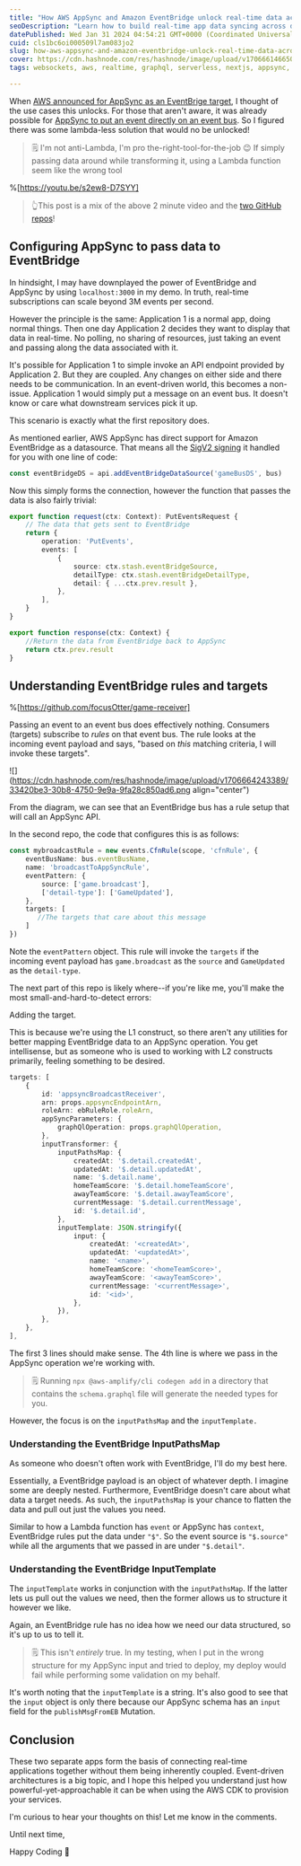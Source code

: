 ```yaml
---
title: "How AWS AppSync and Amazon EventBridge unlock real-time data across domains"
seoDescription: "Learn how to build real-time app data syncing across domains using AWS AppSync and EventBridge to enable live sports scores and notifications."
datePublished: Wed Jan 31 2024 04:54:21 GMT+0000 (Coordinated Universal Time)
cuid: cls1bc6oi000509l7am083jo2
slug: how-aws-appsync-and-amazon-eventbridge-unlock-real-time-data-across-domains
cover: https://cdn.hashnode.com/res/hashnode/image/upload/v1706661466500/76ca7826-d547-4ce6-b719-806ae7ce7c5d.png
tags: websockets, aws, realtime, graphql, serverless, nextjs, appsync, event-driven-architecture, focusotter

---
```


When [AWS announced for AppSync as an EventBrige target](https://aws.amazon.com/about-aws/whats-new/2024/01/amazon-eventbridge-appsync-target-buses/), I thought of the use cases this unlocks. For those that aren't aware, it was already possible for [AppSync to put an event directly on an event bus](https://aws.amazon.com/about-aws/whats-new/2023/04/aws-appsync-publishing-events-amazon-eventbridge/). So I figured there was some lambda-less solution that would no be unlocked!

> 🗒️ I'm not anti-Lambda, I'm pro the-right-tool-for-the-job 😉 If simply passing data around while transforming it, using a Lambda function seem like the wrong tool

%[https://youtu.be/s2ew8-D7SYY] 

> 👆This post is a mix of the above 2 minute video and the [two GitHub repos](https://github.com/focusOtter/game-brodcaster/blob/main/README.md)!

## Configuring AppSync to pass data to EventBridge

In hindsight, I may have downplayed the power of EventBridge and AppSync by using `localhost:3000` in my demo. In truth, real-time subscriptions can scale beyond 3M events per second.

However the principle is the same: Application 1 is a normal app, doing normal things. Then one day Application 2 decides they want to display that data in real-time. No polling, no sharing of resources, just taking an event and passing along the data associated with it.

It's possible for Application 1 to simple invoke an API endpoint provided by Application 2. But they are coupled. Any changes on either side and there needs to be communication. In an event-driven world, this becomes a non-issue. Application 1 would simply put a message on an event bus. It doesn't know or care what downstream services pick it up.

This scenario is exactly what the first repository does.

As mentioned earlier, AWS AppSync has direct support for Amazon EventBridge as a datasource. That means all the [SigV2 signing](https://blog.focusotter.com/how-to-invoke-appsync-from-a-lambda-function#heading-how-to-allow-lambda-to-sign-with-sigv4) it handled for you with one line of code:

```typescript
const eventBridgeDS = api.addEventBridgeDataSource('gameBusDS', bus)
```

Now this simply forms the connection, however the function that passes the data is also fairly trivial:

```typescript
export function request(ctx: Context): PutEventsRequest {
	// The data that gets sent to EventBridge
	return {
		operation: 'PutEvents',
		events: [
			{
				source: ctx.stash.eventBridgeSource,
				detailType: ctx.stash.eventBridgeDetailType,
				detail: { ...ctx.prev.result },
			},
		],
	}
}

export function response(ctx: Context) {
	//Return the data from EventBridge back to AppSync
	return ctx.prev.result
}
```

## Understanding EventBridge rules and targets

%[https://github.com/focusOtter/game-receiver] 

Passing an event to an event bus does effectively nothing. Consumers (targets) subscribe to *rules* on that event bus. The rule looks at the incoming event payload and says, "based on *this* matching criteria, I will invoke these targets".

![](https://cdn.hashnode.com/res/hashnode/image/upload/v1706664243389/33420be3-30b8-4750-9e9a-9fa28c850ad6.png align="center")

From the diagram, we can see that an EventBridge bus has a rule setup that will call an AppSync API.

In the second repo, the code that configures this is as follows:

```typescript
const mybroadcastRule = new events.CfnRule(scope, 'cfnRule', {
	eventBusName: bus.eventBusName,
	name: 'broadcastToAppSyncRule',
	eventPattern: {
		source: ['game.broadcast'],
		['detail-type']: ['GameUpdated'],
	},
	targets: [
       //The targets that care about this message
    ]
})
```

Note the `eventPattern` object. This rule will invoke the `targets` if the incoming event payload has `game.broadcast` as the `source` and `GameUpdated` as the `detail-type`.

The next part of this repo is likely where--if you're like me, you'll make the most small-and-hard-to-detect errors:

Adding the target.

This is because we're using the L1 construct, so there aren't any utilities for better mapping EventBridge data to an AppSync operation. You get intellisense, but as someone who is used to working with L2 constructs primarily, feeling something to be desired.

```typescript
targets: [
	{
		id: 'appsyncBroadcastReceiver',
		arn: props.appsyncEndpointArn,
		roleArn: ebRuleRole.roleArn,
		appSyncParameters: {
			graphQlOperation: props.graphQlOperation,
		},
		inputTransformer: {
			inputPathsMap: {
				createdAt: '$.detail.createdAt',
				updatedAt: '$.detail.updatedAt',
				name: '$.detail.name',
				homeTeamScore: '$.detail.homeTeamScore',
				awayTeamScore: '$.detail.awayTeamScore',
				currentMessage: '$.detail.currentMessage',
				id: '$.detail.id',
			},
			inputTemplate: JSON.stringify({
				input: {
					createdAt: '<createdAt>',
					updatedAt: '<updatedAt>',
					name: '<name>',
					homeTeamScore: '<homeTeamScore>',
					awayTeamScore: '<awayTeamScore>',
					currentMessage: '<currentMessage>',
					id: '<id>',
				},
			}),
		},
	},
],
```

The first 3 lines should make sense. The 4th line is where we pass in the AppSync operation we're working with.

> 🗒️ Running `npx @aws-amplify/cli codegen add` in a directory that contains the `schema.graphql` file will generate the needed types for you.

However, the focus is on the `inputPathsMap` and the `inputTemplate.`

### Understanding the EventBridge InputPathsMap

As someone who doesn't often work with EventBridge, I'll do my best here.

Essentially, a EventBridge payload is an object of whatever depth. I imagine some are deeply nested. Furthermore, EventBridge doesn't care about what data a target needs. As such, the `inputPathsMap` is your chance to flatten the data and pull out just the values you need.

Similar to how a Lambda function has `event` or AppSync has `context`, EventBridge rules put the data under `"$"`. So the event source is `"$.source"` while all the arguments that we passed in are under `"$.detail"`.

### Understanding the EventBridge InputTemplate

The `inputTemplate` works in conjunction with the `inputPathsMap`. If the latter lets us pull out the values we need, then the former allows us to structure it however we like.

Again, an EventBridge rule has no idea how we need our data structured, so it's up to us to tell it.

> 🗒️ This isn't *entirely* true. In my testing, when I put in the wrong structure for my AppSync input and tried to deploy, my deploy would fail while performing some validation on my behalf.

It's worth noting that the `inputTemplate` is a string. It's also good to see that the `input` object is only there because our AppSync schema has an `input` field for the `publishMsgFromEB` Mutation.

## Conclusion

These two separate apps form the basis of connecting real-time applications together without them being inherently coupled. Event-driven architectures is a big topic, and I hope this helped you understand just how powerful-yet-approachable it can be when using the AWS CDK to provision your services.

I'm curious to hear your thoughts on this! Let me know in the comments.

Until next time,

Happy Coding 🦦